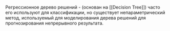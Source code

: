 Регрессионное дерево решений - (основан на [[Decision Tree]]) часто его используют для классификации, но существует непараметрический метод, используемый для моделирования дерева решений для прогнозирования непрерывного результата.